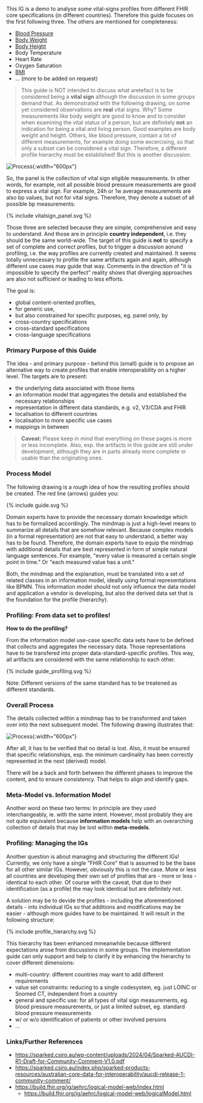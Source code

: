 This IG is a demo to analyse some vital-signs profiles from different FHIR core specifications (in different countries).
Therefore this guide focuses on the first following three.
The others are mentioned for completeness:

* [Blood Pressure](bloodpressure.html)
* [Body Weight](body_weight.html)
* [Body Height](body_height.html)
* Body Temperature
* Heart Rate
* Oxygen Saturation
* [BMI](bmi.html)
* ... (more to be added on request)

> This guide is NOT intended to discuss what aretefact is to be considered being a **vital sign**
> although the discussion in some groups demand that.
> As demonstrated with the following drawing, on some yet considered observations are **real** vital signs.
> Why? Some measurements like body weight are good to know and to consider when examining the vital status
> of a person, but are definitely **not** an indication for being a vital and living person. 
> Good examples are body weight and height.
> Others, like blood pressure, contain a lot of different measurements, for example doing some excercising,
> so that only a subset can be considered a vital sign.
> <red>Therefore, a different profile hierarchy must be established! But this is another discussion.</red>

![Process](vitalsigns.png){:width="600px"}
<br clear="all"/>  

So, the panel is the collection of vital sign eligible measurements.
In other words, for example, not all possible blood pressure measurements are good to express a vital sign.
For example, 24h or 1w average measurements are also bp values, but not for vital signs.
Therefore, they denote a subset of all possible bp measurements:

<div width="400px">
{% include vitalsign_panel.svg %}
</div>
 

Those three are selected because they are simple, comprehensive and easy to understand.
And those are in principle **country independent**, i.e. they should be the same world-wide.
The target of this guide is **not** to specify a set of complete and correct profiles,
but to trigger a discussion aorund profiling, i.e. the way profiles are currently created and maintained.
It seems totally unnecessary to profile the same artifacts again and again,
although different use cases may guide that way.
Comments in the direction of "it is impossible to specify the perfect" reality shows that diverging approaches
are also not sufficient or leading to less efforts.

The goal is:

* global content-oriented profiles,
* for generic use,
* but also constrained for specific purposes, eg. panel only, by
* cross-country specifications
* cross-standard specifications
* cross-language specifications

### Primary Purpose of this Guide

The idea - and primary purpose - behind this (small) guide is to propose an alternative way 
to create profiles that enable interoperability on a higher level. 
The targets are to present:

* the underlying data associated with those items
* an information model that aggregates the details and established the necessary relationships
* representation in different data standards, e.g. v2, V3/CDA and FHIR
* localisation to different countries
* localisation to more specific use cases
* mappings in between

> **Caveat:** Please keep in mind that everything on these pages is more or less incomplete. 
> Also, esp. the artifacts in this guide are still under development,
> although they are in parts already more complete or usable than the originating ones.

### Process Model

The following drawing is a rough idea of how the resulting profiles should be created.
The red line (arrows) guides you:

<div width="400px">
{% include guide.svg %}
</div>

Domain experts have to provide the necessary domain knowledge which has to be formalized accordingly.
The mindmap is just a high-level means to summarize all details that are somehow relevant.
Because complex models (in a formal representation) are not that easy to understand, a better way has to be found.
Therefore, the domain experts have to equip the mindmap with additional details that are best represented
in form of simple natural language sentences.
For example, "every value is measured a certain single point in time."
Or "each measured value has a unit."

Both, the mindmap and the explanation, must be translated into a set of related classes in an information model,
ideally using formal representations like BPMN.
This information model should not only influence the data model and application a vendor is developing, 
but also the derived data set that is the foundation for the profile (hierarchy).

### Profiling: From data set to profiles!

**How to do the profiling?** 

From the information model use-case specific data sets have to be defined that collects and aggregates the necessary data.
Those representations have to be transfered into proper data-standard-specific profiles.
This way, all artifacts are considered with the same relationship to each other.

<div width="400px">
{% include guide_profiling.svg %}
</div>

Note: Different versions of the same standard has to be treatened as different standards.

### Overall Process

The details collected within a mindmap has to be transformed and taken over into the next subsequent model.
The following drawing illustrates that:

![Process](process.png){:width="600px"}
<br clear="all"/>  

After all, it has to be verified that no detail is lost. Also, it must be ensured that specific relationships,
esp. the minimum cardinality has been correctly represented in the next (derived) model.

There will be a back and forth between the different phases to improve the content, and to ensure consistency.
That helps to align and identify gaps.

### Meta-Model vs. Information Model

Another word on these two terms: In principle are they used interchangeably, ie. with the same intent.
However, most probably they are not quite equivalent because **information models** help with an overarching
collection of details that may be lost within **meta-models**.

### Profiling: Managing the IGs

Another question is about managing and structuring the different IGs!
Currently, we only have a single "FHIR Core" that is assumed to be
the base for all other similar IGs.
However, obviously this is not the case. 
More or less all countries are developing their own set of profiles that are - more or less - identical to each other.
Of course with the caveat, that due to their identification
(as a profile) the may look identical but are definitely not.

A solution may be to devide the profiles - including the aforementioned details - 
into individual IGs so that additions and modifications
may be easier - although more guides have to be maintained.
It will result in the following structure:

<div width="400px">
{% include profile_hierarchy.svg %}
</div>

This hierarchy has been enhanced mmeanwhile because different expectations arose from discussions in some groups.
The implementation guide can only support and help to clarify it by enhancing the hierarchy to cover different dimensions:

* multi-country: different countries may want to add different requirements
* value set constraints: reducing to a single codesystem, eg. just LOINC or Snomed CT, independent from a country
* general and specific use: for all types of vital sign measurements, eg. blood pressure measurements, or just a limited subset, eg. standard blood pressure measurements
* w/ or w/o identification of patients or other involved persons
* ...

### Links/Further References

* https://sparked.csiro.au/wp-content/uploads/2024/04/Sparked-AUCDI-R1-Draft-for-Community-Comment-V1.0.pdf
* https://sparked.csiro.au/index.php/sparked-products-resources/australian-core-data-for-interoperability/aucdi-release-1-community-comment/
* https://build.fhir.org/ig/aehrc/logical-model-web/index.html
  * https://build.fhir.org/ig/aehrc/logical-model-web/logicalModel.html
  